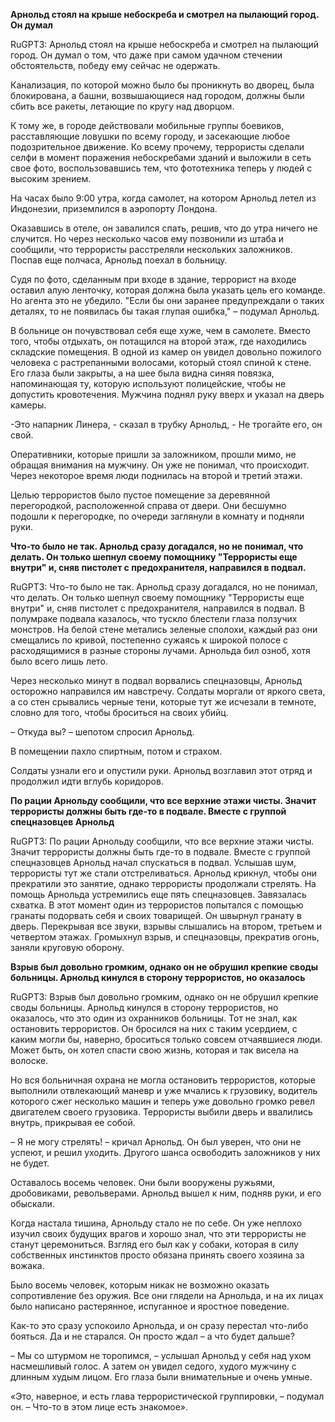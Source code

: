 **Арнольд стоял на крыше небоскреба и смотрел на пылающий город. Он думал**

RuGPT3: Арнольд стоял на крыше небоскреба и смотрел на пылающий город. Он думал о том, что даже при самом удачном стечении обстоятельств, победу ему сейчас не одержать. 

Канализация, по которой можно было бы проникнуть во дворец, была блокирована, а башни, возвышающиеся над городом, должны были сбить все ракеты, летающие по кругу над 
дворцом.

К тому же, в городе действовали мобильные группы боевиков, расставляющие ловушки по всему городу, и засекающие любое подозрительное движение. Ко всему прочему, террористы сделали селфи в момент поражения небоскребами зданий и выложили в сеть свое фото, воспользовавшись тем, что фототехника теперь у людей с высоким зрением.

На часах было 9:00 утра, когда самолет, на котором Арнольд летел из Индонезии, приземлился в аэропорту Лондона.

Оказавшись в отеле, он завалился спать, решив, что до утра ничего не случится. Но через несколько часов ему позвонили из штаба и сообщили, что террористы расстреляли  нескольких заложников. Поспав еще полчаса, Арнольд поехал в больницу.

Судя по фото, сделанным при входе в здание, террорист на входе оставил алую ленточку, которая должна была указать цель его команде. Но агента это не убедило. "Если бы они заранее предупреждали о таких деталях, то не появилась бы такая глупая ошибка,"  –  подумал Арнольд.

В больнице он почувствовал себя еще хуже, чем в самолете. Вместо того, чтобы отдыхать, он потащился на второй этаж, где находились складские помещения. В одной из камер он увидел довольно пожилого человека с растрепанными волосами, который стоял спиной к стене. Его глаза были закрыты, а на шее была видна синяя повязка, напоминающая ту, которую используют полицейские, чтобы не допустить кровотечения. Мужчина поднял руку вверх и указал на дверь камеры.

-Это напарник Линера, - сказал в трубку Арнольд, - Не трогайте его, он свой.

Оперативники, которые пришли за заложником, прошли мимо, не обращая внимания на мужчину. Он уже не понимал, что происходит. Через некоторое время люди поднилась на второй и третий этажи.

Целью террористов было пустое помещение за деревянной перегородкой, расположенной справа от двери. Они бесшумно подошли к перегородке, по очереди заглянули в комнату и  подняли руки.

**Что-то было не так. Арнольд сразу догадался, но не понимал, что делать. Он только шепнул своему помощнику "Террористы еще внутри" и, сняв пистолет с предохранителя,  направился в подвал.**

RuGPT3: Что-то было не так. Арнольд сразу догадался, но не понимал, что делать. Он только шепнул своему помощнику "Террористы еще внутри" и, сняв пистолет с  предохранителя, направился в подвал. В полумраке подвала казалось, что тускло блестели глаза ползучих монстров. На белой стене метались зеленые сполохи, каждый раз они смещались по кривой, постепенно сужаясь к широкой полосе с расходящимися в разные стороны лучами. Арнольда бил озноб, хотя было всего лишь лето. 

Через несколько минут в подвал ворвались спецназовцы, Арнольд осторожно направился им навстречу. Солдаты моргали от яркого света, а со стен срывались черные тени, которые тут же исчезали в темноте, словно для того, чтобы броситься на своих убийц. 
 
 – Откуда вы? – шепотом спросил Арнольд. 
 
В помещении пахло спиртным, потом и страхом. 

Солдаты узнали его и опустили руки. Арнольд возглавил этот отряд и продолжил идти вглубь коридоров.

**По рации Арнольду сообщили, что все верхние этажи чисты. Значит террористы должны быть где-то в подвале. Вместе с группой спецназовцев Арнольд**

RuGPT3: По рации Арнольду сообщили, что все верхние этажи чисты. Значит террористы должны быть где-то в подвале. Вместе с группой спецназовцев Арнольд начал спускаться в подвал. Услышав шум, террористы тут же стали отстреливаться. Арнольд крикнул, чтобы они прекратили это занятие, однако террористы продолжали стрелять. На помощь  Арнольда устремились еще пять спецназовцев. Завязалась схватка. В этот момент один из террористов попытался с помощью гранаты подорвать себя и своих товарищей. Он швырнул гранату в дверь. Перекрывая все звуки, взрывы слышались на втором, третьем и четвертом этажах. Громыхнул взрыв, и спецназовцы, прекратив огонь, заняли круговую оборону.

**Взрыв был довольно громким, однако он не обрушил крепкие своды больницы. Арнольд кинулся в сторону террористов, но оказалось**

RuGPT3: Взрыв был довольно громким, однако он не обрушил крепкие своды больницы. Арнольд кинулся в сторону террористов, но оказалось, что это один из охранников  больницы. Тот не знал, как остановить террористов. Он бросился на них с таким усердием, с каким могли бы, наверно, броситься только совсем отчаявшиеся люди. Может быть, он хотел спасти свою жизнь, которая и так висела на волоске.

Но вся больничная охрана не могла остановить террористов, которые выполнили отвлекающий маневр и уже мчались к грузовику, водитель которого сжег несколько машин и  теперь уже довольно громко ревел двигателем своего грузовика. Террористы выбили дверь и ввалились внутрь, прикрывая ее собой.

– Я не могу стрелять! – кричал Арнольд. Он был уверен, что они не успеют, и решил уходить. Другого шанса освободить заложников у них не будет.

Оставалось восемь человек. Они были вооружены ружьями, дробовиками, револьверами. Арнольд вышел к ним, подняв руки, и его обыскали.

Когда настала тишина, Арнольду стало не по себе. Он уже неплохо изучил своих будущих врагов и хорошо знал, что эти террористы не станут церемониться. Взгляд его был как у собаки, которая в силу собственных инстинктов просто обязана принять своего хозяина за вожака.

Было восемь человек, которым никак не возможно оказать сопротивление без оружия. Все они глядели на Арнольда, и на их лицах было написано растерянное, испуганное и  яростное поведение.

Как-то это сразу успокоило Арнольда, и он сразу перестал что-либо бояться. Да и не старался. Он просто ждал – а что будет дальше?

– Мы со штурмом не торопимся, – услышал Арнольд у себя над ухом насмешливый голос. А затем он увидел седого, худого мужчину с длинным худым лицом. Его глаза были  внимательные и очень умные.

«Это, наверное, и есть глава террористической группировки, – подумал он. – Что-то в этом лице есть знакомое».

